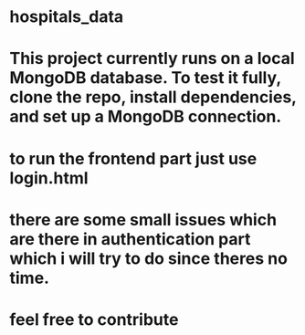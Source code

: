 # hospitals_data
# This project currently runs on a local MongoDB database. To test it fully, clone the repo, install dependencies, and set up a MongoDB connection.

# to run the frontend part just use login.html

# there are some small issues which are there in authentication part which i will try to do since theres no time.
# feel free to contribute